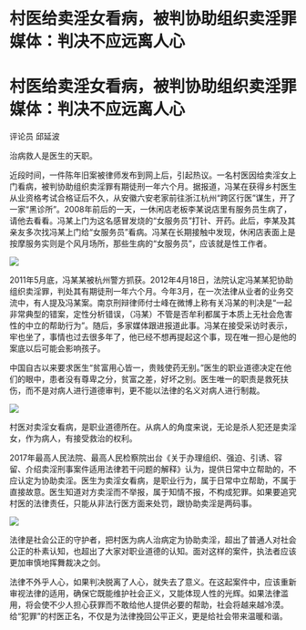 # 村医给卖淫女看病，被判协助组织卖淫罪 媒体：判决不应远离人心

# 村医给卖淫女看病，被判协助组织卖淫罪 媒体：判决不应远离人心

评论员 邱延波

治病救人是医生的天职。

近段时间，一件陈年旧案被律师发布到网上后，引起热议。一名村医因给卖淫女上门看病，被判协助组织卖淫罪有期徒刑一年六个月。据报道，冯某在获得乡村医生从业资格考试合格证后不久，从安徽六安老家前往浙江杭州“跨区行医”谋生，开了一家“黑诊所”。2008年前后的一天，一休闲店老板李某说店里有服务员生病了，请他去看看。冯某上门为这名感冒发烧的“女服务员”打针、开药。此后，李某及其亲友多次找冯某上门给“女服务员”看病。冯某在长期接触中发现，休闲店表面上是按摩服务实则是个风月场所，那些生病的“女服务员”，应该就是性工作者。

![](https://inews.gtimg.com/om_bt/OVK1EUOv629OGZDv8dxdmcJ7ChhI8Crq_WnNsVedqLS6AAA/1000)

2011年5月底，冯某某被杭州警方抓获。2012年4月18日，法院认定冯某某犯协助组织卖淫罪，判处其有期徒刑一年六个月。今年3月，在一次法律从业者的业务交流中，有人提及冯某案。南京刑辩律师付士峰在微博上称有关冯某的判决是“一起非常典型的错案，定性分析错误，（冯某）不管是否牟利都属于本质上无社会危害性的中立的帮助行为”。随后，多家媒体跟进报道此事。冯某在接受采访时表示，牢也坐了，事情也过去很多年了，他已经不想再提起这个事，现在唯一担心是他的案底以后可能会影响孩子。

中国自古以来要求医生“贫富用心皆一，贵贱使药无别。”医生的职业道德决定在他们的眼中，患者没有尊卑之分，贫富之差，好坏之别。医生唯一的职责是救死扶伤，而不是对病人进行道德审判，更不能以法律的名义对病人进行制裁。

![](https://inews.gtimg.com/om_bt/OgkFXKUE7pmIB_V7o0JIHVlcF5H_UBstSUzw-0dj2Fk0IAA/1000)

村医对卖淫女看病，是职业道德所在。从病人的角度来说，无论是杀人犯还是卖淫女，作为病人，有接受救治的权利。

2017年最高人民法院、最高人民检察院出台《关于办理组织、强迫、引诱、容留、介绍卖淫刑事案件适用法律若干问题的解释》认为，提供日常中立帮助的，不应认定为协助卖淫。医生为卖淫女看病，是职业行为，属于日常中立帮助，不属于直接故意。医生知道对方卖淫而不举报，属于知情不报，不构成犯罪。如果要追究村医的法律责任，只能从非法行医方面来处罚，跟协助卖淫是两码事。

![](https://inews.gtimg.com/om_bt/Oo_NXKL0H71yfWy8XRjzw7gjihTa6tRtEs8x7kz91U-BIAA/1000)

法律是社会公正的守护者，把村医为病人治病定为协助卖淫，超出了普通人对社会公正的朴素认知，也超出了大家对职业道德的认知。面对这样的案件，执法者应该更加审慎地挥舞裁决之剑。

法律不外乎人心，如果判决脱离了人心，就失去了意义。在这起案件中，应该重新审视法律的适用，确保它既能维护社会正义，又能体现人性的光辉。如果法律滥用，将会使不少人担心获罪而不敢给他人提供必要的帮助，社会将越来越冷漠。给“犯罪”的村医正名，不仅是为法律挽回公平正义，更是给社会带来温暖和谐。

